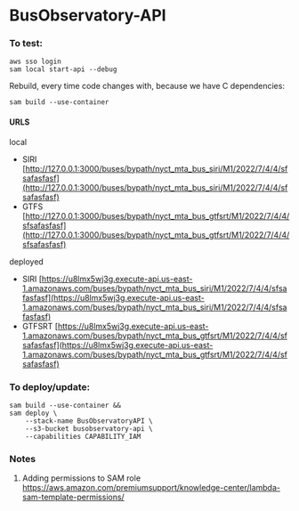 # BusObservatory-API


### To test:
```
aws sso login
sam local start-api --debug
```


Rebuild, every time code changes with, because we have C dependencies:

```
sam build --use-container
```
#### URLS
local
- SIRI [http://127.0.0.1:3000/buses/bypath/nyct_mta_bus_siri/M1/2022/7/4/4/sfsafasfasf](http://127.0.0.1:3000/buses/bypath/nyct_mta_bus_siri/M1/2022/7/4/4/sfsafasfasf)
- GTFS [http://127.0.0.1:3000/buses/bypath/nyct_mta_bus_gtfsrt/M1/2022/7/4/4/sfsafasfasf](http://127.0.0.1:3000/buses/bypath/nyct_mta_bus_gtfsrt/M1/2022/7/4/4/sfsafasfasf)

deployed 
- SIRI [https://u8lmx5wj3g.execute-api.us-east-1.amazonaws.com/buses/bypath/nyct_mta_bus_siri/M1/2022/7/4/4/sfsafasfasf](https://u8lmx5wj3g.execute-api.us-east-1.amazonaws.com/buses/bypath/nyct_mta_bus_siri/M1/2022/7/4/4/sfsafasfasf)
- GTFSRT [https://u8lmx5wj3g.execute-api.us-east-1.amazonaws.com/buses/bypath/nyct_mta_bus_gtfsrt/M1/2022/7/4/4/sfsafasfasf](https://u8lmx5wj3g.execute-api.us-east-1.amazonaws.com/buses/bypath/nyct_mta_bus_gtfsrt/M1/2022/7/4/4/sfsafasfasf)




### To deploy/update:

```
sam build --use-container &&
sam deploy \
    --stack-name BusObservatoryAPI \
    --s3-bucket busobservatory-api \
    --capabilities CAPABILITY_IAM
```

### Notes

1. Adding permissions to SAM role https://aws.amazon.com/premiumsupport/knowledge-center/lambda-sam-template-permissions/
